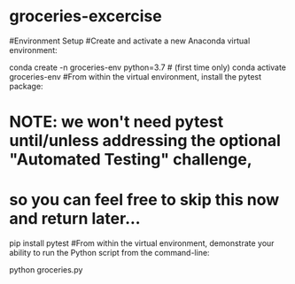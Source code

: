# groceries-excercise
#Environment Setup
#Create and activate a new Anaconda virtual environment:

conda create -n groceries-env python=3.7 # (first time only)
conda activate groceries-env
#From within the virtual environment, install the pytest package:

# NOTE: we won't need pytest until/unless addressing the optional "Automated Testing" challenge,
# so you can feel free to skip this now and return later...

pip install pytest
#From within the virtual environment, demonstrate your ability to run the Python script from the command-line:

python groceries.py